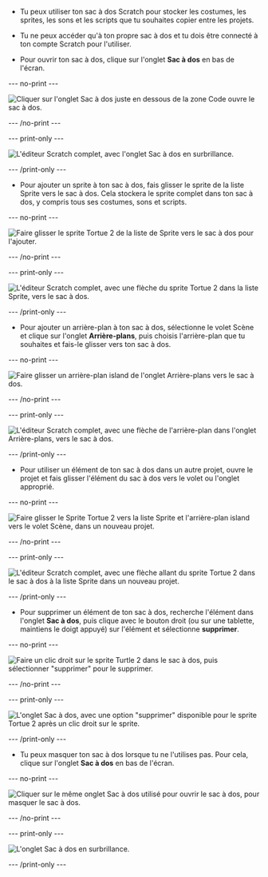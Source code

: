- Tu peux utiliser ton sac à dos Scratch pour stocker les costumes, les sprites, les sons et les scripts que tu souhaites copier entre les projets.

- Tu ne peux accéder qu'à ton propre sac à dos et tu dois être connecté à ton compte Scratch pour l'utiliser.

- Pour ouvrir ton sac à dos, clique sur l'onglet **Sac à dos** en bas de l'écran.

--- no-print ---

![Cliquer sur l'onglet Sac à dos juste en dessous de la zone Code ouvre le sac à dos.](images/open-backpack.gif)

--- /no-print ---

--- print-only ---

![L'éditeur Scratch complet, avec l'onglet Sac à dos en surbrillance.](images/open-backpack.png)

--- /print-only ---

- Pour ajouter un sprite à ton sac à dos, fais glisser le sprite de la liste Sprite vers le sac à dos. Cela stockera le sprite complet dans ton sac à dos, y compris tous ses costumes, sons et scripts.

--- no-print ---

![Faire glisser le sprite Tortue 2 de la liste de Sprite vers le sac à dos pour l'ajouter.](images/add-sprite.gif)

--- /no-print ---

--- print-only ---

![L'éditeur Scratch complet, avec une flèche du sprite Tortue 2 dans la liste Sprite, vers le sac à dos.](images/add-sprite.png)

--- /print-only ---

- Pour ajouter un arrière-plan à ton sac à dos, sélectionne le volet Scène et clique sur l'onglet **Arrière-plans**, puis choisis l'arrière-plan que tu souhaites et fais-le glisser vers ton sac à dos.

--- no-print ---

![Faire glisser un arrière-plan island de l'onglet Arrière-plans vers le sac à dos.](images/add-backdrop.gif)

--- /no-print ---

--- print-only ---

![L'éditeur Scratch complet, avec une flèche de l'arrière-plan dans l'onglet Arrière-plans, vers le sac à dos.](images/add-backdrop.png)

--- /print-only ---

- Pour utiliser un élément de ton sac à dos dans un autre projet, ouvre le projet et fais glisser l'élément du sac à dos vers le volet ou l'onglet approprié.

--- no-print ---

![Faire glisser le Sprite Tortue 2 vers la liste Sprite et l'arrière-plan island vers le volet Scène, dans un nouveau projet.](images/new-project.gif)

--- /no-print ---

--- print-only ---

![L'éditeur Scratch complet, avec une flèche allant du sprite Tortue 2 dans le sac à dos à la liste Sprite dans un nouveau projet.](images/new-project.png)

--- /print-only ---

- Pour supprimer un élément de ton sac à dos, recherche l'élément dans l'onglet **Sac à dos**, puis clique avec le bouton droit (ou sur une tablette, maintiens le doigt appuyé) sur l'élément et sélectionne **supprimer**.

--- no-print ---

![Faire un clic droit sur le sprite Turtle 2 dans le sac à dos, puis sélectionner "supprimer" pour le supprimer.](images/delete-items.gif)

--- /no-print ---

--- print-only ---

![L'onglet Sac à dos, avec une option "supprimer" disponible pour le sprite Tortue 2 après un clic droit sur le sprite.](images/delete-items.png)

--- /print-only ---

- Tu peux masquer ton sac à dos lorsque tu ne l'utilises pas. Pour cela, clique sur l'onglet **Sac à dos** en bas de l'écran.

--- no-print ---

![Cliquer sur le même onglet Sac à dos utilisé pour ouvrir le sac à dos, pour masquer le sac à dos.](images/hide-backpack.gif)

--- /no-print ---

--- print-only ---

![L'onglet Sac à dos en surbrillance.](images/hide-backpack.png)

--- /print-only ---

